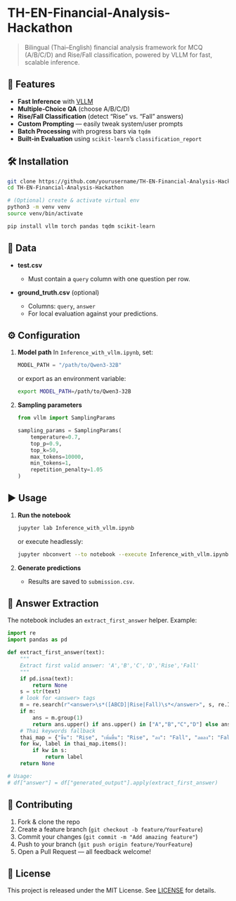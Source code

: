 # TH-EN-Financial-Analysis-Hackathon

> Bilingual (Thai–English) financial analysis framework for MCQ (A/B/C/D) and Rise/Fall classification, powered by VLLM for fast, scalable inference.

## 🚀 Features

* **Fast Inference** with [VLLM](https://github.com/vllm-project/vllm)
* **Multiple‐Choice QA** (choose A/B/C/D)
* **Rise/Fall Classification** (detect “Rise” vs. “Fall” answers)
* **Custom Prompting** — easily tweak system/user prompts
* **Batch Processing** with progress bars via `tqdm`
* **Built-in Evaluation** using `scikit-learn`’s `classification_report`

## 🛠 Installation

```bash
git clone https://github.com/yourusername/TH-EN-Financial-Analysis-Hackathon.git
cd TH-EN-Financial-Analysis-Hackathon

# (Optional) create & activate virtual env
python3 -m venv venv
source venv/bin/activate

pip install vllm torch pandas tqdm scikit-learn
```

## 📂 Data

* **test.csv**

  * Must contain a `query` column with one question per row.
* **ground\_truth.csv** (optional)

  * Columns: `query`, `answer`
  * For local evaluation against your predictions.

## ⚙️ Configuration

1. **Model path**
   In `Inference_with_vllm.ipynb`, set:

   ```python
   MODEL_PATH = "/path/to/Qwen3-32B"
   ```

   or export as an environment variable:

   ```bash
   export MODEL_PATH=/path/to/Qwen3-32B
   ```

2. **Sampling parameters**

   ```python
   from vllm import SamplingParams

   sampling_params = SamplingParams(
       temperature=0.7,
       top_p=0.9,
       top_k=50,
       max_tokens=10000,
       min_tokens=1,
       repetition_penalty=1.05
   )
   ```

## ▶️ Usage

1. **Run the notebook**

   ```bash
   jupyter lab Inference_with_vllm.ipynb
   ```

   or execute headlessly:

   ```bash
   jupyter nbconvert --to notebook --execute Inference_with_vllm.ipynb
   ```

2. **Generate predictions**

   * Results are saved to `submission.csv`.
     

## 🔧 Answer Extraction

The notebook includes an `extract_first_answer` helper. Example:

```python
import re
import pandas as pd

def extract_first_answer(text):
    """
    Extract first valid answer: 'A','B','C','D','Rise','Fall'
    """
    if pd.isna(text):
        return None
    s = str(text)
    # look for <answer> tags
    m = re.search(r"<answer>\s*([ABCD]|Rise|Fall)\s*</answer>", s, re.IGNORECASE)
    if m:
        ans = m.group(1)
        return ans.upper() if ans.upper() in ["A","B","C","D"] else ans.capitalize()
    # Thai keywords fallback
    thai_map = {"ขึ้น": "Rise", "เพิ่มขึ้น": "Rise", "ลง": "Fall", "ลดลง": "Fall"}
    for kw, label in thai_map.items():
        if kw in s:
            return label
    return None

# Usage:
# df["answer"] = df["generated_output"].apply(extract_first_answer)
```

## 🤝 Contributing

1. Fork & clone the repo
2. Create a feature branch (`git checkout -b feature/YourFeature`)
3. Commit your changes (`git commit -m "Add amazing feature"`)
4. Push to your branch (`git push origin feature/YourFeature`)
5. Open a Pull Request — all feedback welcome!

## 📄 License

This project is released under the MIT License. See [LICENSE](LICENSE) for details.
